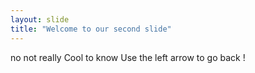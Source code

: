 ```yaml
---
layout: slide
title: "Welcome to our second slide"
---
```

no not really
Cool to know
Use the left arrow to go back !